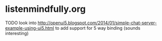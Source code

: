 listenmindfully.org
===================

TODO look into http://openui5.blogspot.com/2014/01/simple-chat-server-example-using-ui5.html to add support for 5 way binding (sounds interesting)